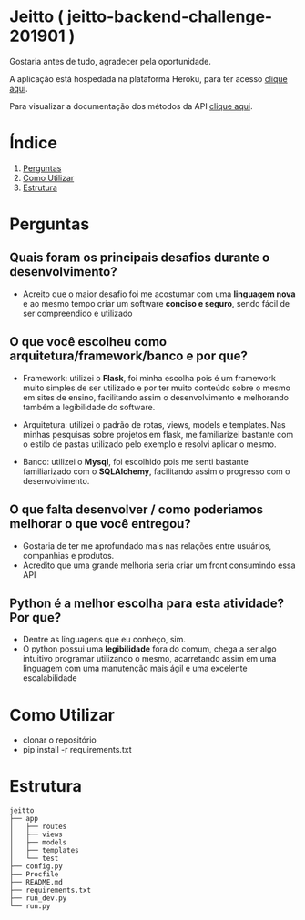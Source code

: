 # Jeitto ( jeitto-backend-challenge-201901 )
Gostaria antes de tudo, agradecer pela oportunidade.

A aplicação está hospedada na plataforma Heroku, para ter acesso <a href="https://jeitto.herokuapp.com/" target="_blank">clique aqui</a>.

Para visualizar a documentação dos métodos da API <a href="https://documenter.getpostman.com/view/11794083/SzzobGC7" target="_blank">clique aqui</a>.

# Índice
1. [Perguntas](#perguntas)
2. [Como Utilizar](#como_utilizar)
3. [Estrutura](#estrutura)

<a id="perguntas"></a>

# Perguntas

## Quais foram os principais desafios durante o desenvolvimento?
- Acreito que o maior desafio foi me acostumar com uma __linguagem nova__ e ao mesmo tempo criar um software __conciso e seguro__, sendo fácil de ser compreendido e utilizado

## O que você escolheu como arquitetura/framework/banco e por que?
- Framework: utilizei o __Flask__, foi minha escolha pois é um framework muito simples de ser utilizado e por ter muito conteúdo sobre o mesmo em sites de ensino, facilitando assim o desenvolvimento e melhorando também a legibilidade do software.

- Arquitetura: utilizei o padrão de rotas, views, models e templates. Nas minhas pesquisas sobre projetos em flask, me familiarizei bastante com o estilo de pastas utilizado pelo exemplo e resolvi aplicar o mesmo.

- Banco: utilizei o __Mysql__, foi escolhido pois me senti bastante familiarizado com o __SQLAlchemy__, facilitando assim o progresso com o desenvolvimento.

## O que falta desenvolver / como poderiamos melhorar o que você entregou?
- Gostaria de ter me aprofundado mais nas relações entre usuários, companhias e produtos.
- Acredito que uma grande melhoria seria criar um front consumindo essa API

## Python é a melhor escolha para esta atividade? Por que?
- Dentre as linguagens que eu conheço, sim. 
- O python possui uma __legibilidade__ fora do comum, chega a ser algo intuitivo programar utilizando o mesmo, acarretando assim em uma linguagem com uma manutenção mais ágil e uma excelente escalabilidade

<a id="como_utilizar"></a>

# Como Utilizar

- clonar o repositório
- pip install -r requirements.txt


<a id="estrutura"></a>

# Estrutura
```
jeitto
├── app
│   ├── routes
│   ├── views
│   ├── models
│   ├── templates
│   └── test
├── config.py
├── Procfile
├── README.md
├── requirements.txt
├── run_dev.py
└── run.py
```